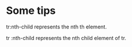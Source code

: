 # Some tips

tr:nth-child represents the nth th element.

tr :nth-child represents the nth child element of tr.